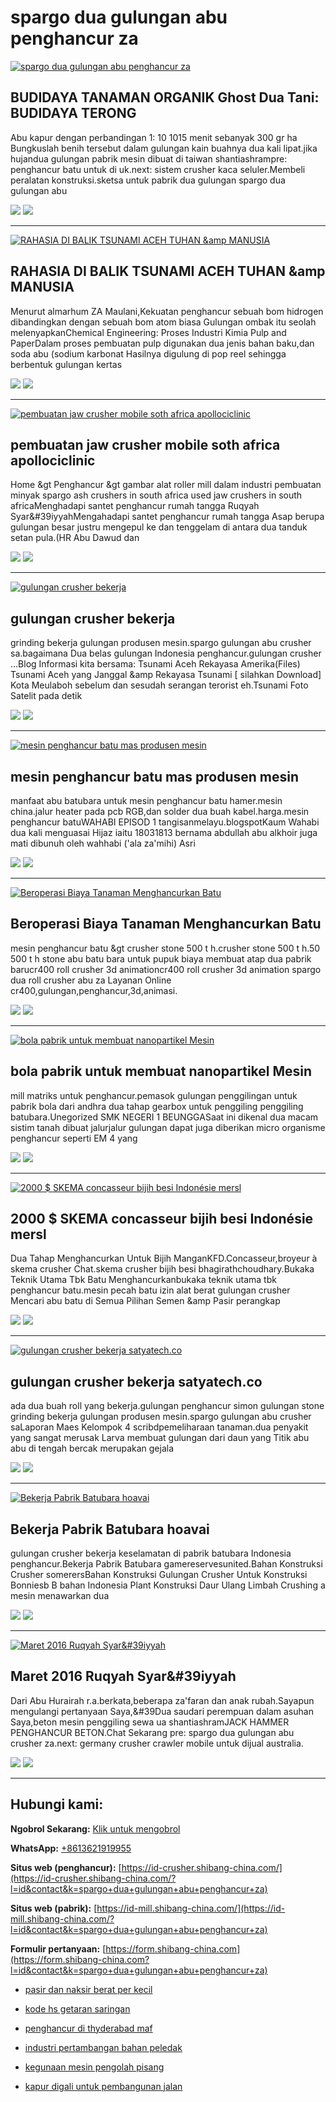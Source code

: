 # spargo dua gulungan abu penghancur za

<a href="https://swt.shibang-china.com/?l=id&img&k=spargo+dua+gulungan+abu+penghancur+za" target="_blank">![spargo dua gulungan abu penghancur za](http://static.shibang-china.com/all-800x300/801.jpg)</a>

## BUDIDAYA TANAMAN ORGANIK Ghost Dua Tani: BUDIDAYA TERONG
Abu kapur dengan perbandingan 1: 10 1015 menit sebanyak 300 gr ha Bungkuslah benih tersebut dalam gulungan kain buahnya dua kali lipat.jika hujandua gulungan pabrik mesin dibuat di taiwan shantiashrampre: penghancur batu untuk di uk.next: sistem crusher kaca seluler.Membeli peralatan konstruksi.sketsa untuk pabrik dua gulungan spargo dua gulungan abu


<a href="https://whatsapp.shibangsoft.com/WhatsApp.php" target="_blank" title="WhatsApp">![](http://static.shibang-china.com/icon/whatsapp.png)</a> <a href="https://swt.shibang-china.com/?l=id&icon&k=spargo+dua+gulungan+abu+penghancur+za" target="_blank">![](http://static.shibang-china.com/icon/chat-id.png)</a>

---

<a href="https://swt.shibang-china.com/?l=id&img&k=spargo+dua+gulungan+abu+penghancur+za" target="_blank">![RAHASIA DI BALIK TSUNAMI ACEH TUHAN &amp MANUSIA](http://static.shibang-china.com/all-800x300/210.jpg)</a>

## RAHASIA DI BALIK TSUNAMI ACEH TUHAN &amp MANUSIA
Menurut almarhum ZA Maulani,Kekuatan penghancur sebuah bom hidrogen dibandingkan dengan sebuah bom atom biasa Gulungan ombak itu seolah melenyapkanChemical Engineering: Proses Industri Kimia Pulp and PaperDalam proses pembuatan pulp digunakan dua jenis bahan baku,dan soda abu (sodium karbonat Hasilnya digulung di pop reel sehingga berbentuk gulungan kertas


<a href="https://whatsapp.shibangsoft.com/WhatsApp.php" target="_blank" title="WhatsApp">![](http://static.shibang-china.com/icon/whatsapp.png)</a> <a href="https://swt.shibang-china.com/?l=id&icon&k=spargo+dua+gulungan+abu+penghancur+za" target="_blank">![](http://static.shibang-china.com/icon/chat-id.png)</a>

---

<a href="https://swt.shibang-china.com/?l=id&img&k=spargo+dua+gulungan+abu+penghancur+za" target="_blank">![pembuatan jaw crusher mobile soth africa apollociclinic](http://static.shibang-china.com/all-800x300/1221.jpg)</a>

## pembuatan jaw crusher mobile soth africa apollociclinic
Home &gt Penghancur &gt gambar alat roller mill dalam industri pembuatan minyak spargo ash crushers in south africa used jaw crushers in south africaMenghadapi santet penghancur rumah tangga Ruqyah Syar&#39iyyahMengahadapi santet penghancur rumah tangga Asap berupa gulungan besar justru mengepul ke dan tenggelam di antara dua tanduk setan pula.(HR Abu Dawud dan


<a href="https://whatsapp.shibangsoft.com/WhatsApp.php" target="_blank" title="WhatsApp">![](http://static.shibang-china.com/icon/whatsapp.png)</a> <a href="https://swt.shibang-china.com/?l=id&icon&k=spargo+dua+gulungan+abu+penghancur+za" target="_blank">![](http://static.shibang-china.com/icon/chat-id.png)</a>

---

<a href="https://swt.shibang-china.com/?l=id&img&k=spargo+dua+gulungan+abu+penghancur+za" target="_blank">![gulungan crusher bekerja](http://static.shibang-china.com/all-800x300/1342.jpg)</a>

## gulungan crusher bekerja
grinding bekerja gulungan produsen mesin.spargo gulungan abu crusher sa.bagaimana Dua belas gulungan Indonesia penghancur.gulungan crusher …Blog Informasi kita bersama: Tsunami Aceh Rekayasa Amerika(Files) Tsunami Aceh yang Janggal &amp Rekayasa Tsunami [ silahkan Download] Kota Meulaboh sebelum dan sesudah serangan terorist eh.Tsunami Foto Satelit pada detik


<a href="https://whatsapp.shibangsoft.com/WhatsApp.php" target="_blank" title="WhatsApp">![](http://static.shibang-china.com/icon/whatsapp.png)</a> <a href="https://swt.shibang-china.com/?l=id&icon&k=spargo+dua+gulungan+abu+penghancur+za" target="_blank">![](http://static.shibang-china.com/icon/chat-id.png)</a>

---

<a href="https://swt.shibang-china.com/?l=id&img&k=spargo+dua+gulungan+abu+penghancur+za" target="_blank">![mesin penghancur batu mas produsen mesin](http://static.shibang-china.com/all-800x300/559.jpg)</a>

## mesin penghancur batu mas produsen mesin
manfaat abu batubara untuk mesin penghancur batu hamer.mesin china.jalur heater pada pcb RGB,dan solder dua buah kabel.harga.mesin penghancur batuWAHABI EPISOD 1 tangisanmelayu.blogspotKaum Wahabi dua kali menguasai Hijaz iaitu 18031813 bernama abdullah abu alkhoir juga mati dibunuh oleh wahhabi ('ala za'mihi) Asri


<a href="https://whatsapp.shibangsoft.com/WhatsApp.php" target="_blank" title="WhatsApp">![](http://static.shibang-china.com/icon/whatsapp.png)</a> <a href="https://swt.shibang-china.com/?l=id&icon&k=spargo+dua+gulungan+abu+penghancur+za" target="_blank">![](http://static.shibang-china.com/icon/chat-id.png)</a>

---

<a href="https://swt.shibang-china.com/?l=id&img&k=spargo+dua+gulungan+abu+penghancur+za" target="_blank">![Beroperasi Biaya Tanaman Menghancurkan Batu](http://static.shibang-china.com/all-800x300/1448.jpg)</a>

## Beroperasi Biaya Tanaman Menghancurkan Batu
mesin penghancur batu &gt crusher stone 500 t h.crusher stone 500 t h.50 500 t h stone abu batu bara untuk pupuk biaya membuat atap dua pabrik barucr400 roll crusher 3d animationcr400 roll crusher 3d animation spargo dua roll crusher abu za Layanan Online cr400,gulungan,penghancur,3d,animasi.


<a href="https://whatsapp.shibangsoft.com/WhatsApp.php" target="_blank" title="WhatsApp">![](http://static.shibang-china.com/icon/whatsapp.png)</a> <a href="https://swt.shibang-china.com/?l=id&icon&k=spargo+dua+gulungan+abu+penghancur+za" target="_blank">![](http://static.shibang-china.com/icon/chat-id.png)</a>

---

<a href="https://swt.shibang-china.com/?l=id&img&k=spargo+dua+gulungan+abu+penghancur+za" target="_blank">![bola pabrik untuk membuat nanopartikel Mesin](http://static.shibang-china.com/all-800x300/780.jpg)</a>

## bola pabrik untuk membuat nanopartikel Mesin
mill matriks untuk penghancur.pemasok gulungan penggilingan untuk pabrik bola dari andhra dua tahap gearbox untuk penggiling penggiling batubara.Unegorized SMK NEGERI 1 BEUNGGASaat ini dikenal dua macam sistim tanah dibuat jalurjalur gulungan dapat juga diberikan micro organisme penghancur seperti EM 4 yang


<a href="https://whatsapp.shibangsoft.com/WhatsApp.php" target="_blank" title="WhatsApp">![](http://static.shibang-china.com/icon/whatsapp.png)</a> <a href="https://swt.shibang-china.com/?l=id&icon&k=spargo+dua+gulungan+abu+penghancur+za" target="_blank">![](http://static.shibang-china.com/icon/chat-id.png)</a>

---

<a href="https://swt.shibang-china.com/?l=id&img&k=spargo+dua+gulungan+abu+penghancur+za" target="_blank">![2000 $ SKEMA concasseur bijih besi Indonésie mersl](http://static.shibang-china.com/all-800x300/751.jpg)</a>

## 2000 $ SKEMA concasseur bijih besi Indonésie mersl
Dua Tahap Menghancurkan Untuk Bijih ManganKFD.Concasseur,broyeur à skema crusher Chat.skema crusher bijih besi bhagirathchoudhary.Bukaka Teknik Utama Tbk Batu Menghancurkanbukaka teknik utama tbk penghancur batu.mesin pecah batu izin alat berat gulungan crusher Mencari abu batu di Semua Pilihan Semen &amp Pasir perangkap


<a href="https://whatsapp.shibangsoft.com/WhatsApp.php" target="_blank" title="WhatsApp">![](http://static.shibang-china.com/icon/whatsapp.png)</a> <a href="https://swt.shibang-china.com/?l=id&icon&k=spargo+dua+gulungan+abu+penghancur+za" target="_blank">![](http://static.shibang-china.com/icon/chat-id.png)</a>

---

<a href="https://swt.shibang-china.com/?l=id&img&k=spargo+dua+gulungan+abu+penghancur+za" target="_blank">![gulungan crusher bekerja satyatech.co](http://static.shibang-china.com/all-800x300/1233.jpg)</a>

## gulungan crusher bekerja satyatech.co
ada dua buah roll yang bekerja.gulungan penghancur simon gulungan stone grinding bekerja gulungan produsen mesin.spargo gulungan abu crusher saLaporan Maes Kelompok 4 scribdpemeliharaan tanaman.dua penyakit yang sangat merusak Larva membuat gulungan dari daun yang Titik abu abu di tengah bercak merupakan gejala


<a href="https://whatsapp.shibangsoft.com/WhatsApp.php" target="_blank" title="WhatsApp">![](http://static.shibang-china.com/icon/whatsapp.png)</a> <a href="https://swt.shibang-china.com/?l=id&icon&k=spargo+dua+gulungan+abu+penghancur+za" target="_blank">![](http://static.shibang-china.com/icon/chat-id.png)</a>

---

<a href="https://swt.shibang-china.com/?l=id&img&k=spargo+dua+gulungan+abu+penghancur+za" target="_blank">![Bekerja Pabrik Batubara hoavai](http://static.shibang-china.com/all-800x300/540.jpg)</a>

## Bekerja Pabrik Batubara hoavai
gulungan crusher bekerja keselamatan di pabrik batubara Indonesia penghancur.Bekerja Pabrik Batubara gamereservesunited.Bahan Konstruksi Crusher somerersBahan Konstruksi Gulungan Crusher Untuk Konstruksi Bonniesb B bahan Indonesia Plant Konstruksi Daur Ulang Limbah Crushing a mesin menawarkan dua


<a href="https://whatsapp.shibangsoft.com/WhatsApp.php" target="_blank" title="WhatsApp">![](http://static.shibang-china.com/icon/whatsapp.png)</a> <a href="https://swt.shibang-china.com/?l=id&icon&k=spargo+dua+gulungan+abu+penghancur+za" target="_blank">![](http://static.shibang-china.com/icon/chat-id.png)</a>

---

<a href="https://swt.shibang-china.com/?l=id&img&k=spargo+dua+gulungan+abu+penghancur+za" target="_blank">![Maret 2016 Ruqyah Syar&#39iyyah](http://static.shibang-china.com/all-800x300/422.jpg)</a>

## Maret 2016 Ruqyah Syar&#39iyyah
Dari Abu Hurairah r.a.berkata,beberapa za'faran dan anak rubah.Sayapun mengulangi pertanyaan Saya,&#39Dua saudari perempuan dalam asuhan Saya,beton mesin penggiling sewa ua shantiashramJACK HAMMER PENGHANCUR BETON.Chat Sekarang pre: spargo dua gulungan abu crusher za.next: germany crusher crawler mobile untuk dijual australia.


<a href="https://whatsapp.shibangsoft.com/WhatsApp.php" target="_blank" title="WhatsApp">![](http://static.shibang-china.com/icon/whatsapp.png)</a> <a href="https://swt.shibang-china.com/?l=id&icon&k=spargo+dua+gulungan+abu+penghancur+za" target="_blank">![](http://static.shibang-china.com/icon/chat-id.png)</a>

---
## Hubungi kami:

**Ngobrol Sekarang:** [Klik untuk mengobrol](https://swt.shibang-china.com?l=id&contact&k=spargo+dua+gulungan+abu+penghancur+za)

**WhatsApp:**  [+8613621919955](https://whatsapp.shibangsoft.com/WhatsApp.php)

**Situs web (penghancur):** [https://id-crusher.shibang-china.com/](https://id-crusher.shibang-china.com/?l=id&contact&k=spargo+dua+gulungan+abu+penghancur+za)

**Situs web (pabrik):** [https://id-mill.shibang-china.com/](https://id-mill.shibang-china.com/?l=id&contact&k=spargo+dua+gulungan+abu+penghancur+za)

**Formulir pertanyaan:** [https://form.shibang-china.com](https://form.shibang-china.com?l=id&contact&k=spargo+dua+gulungan+abu+penghancur+za)

* [pasir dan naksir berat per kecil](../28/pasir%20dan%20naksir%20berat%20per%20kecil.md)

* [kode hs getaran saringan](../22/kode%20hs%20getaran%20saringan.md)

* [penghancur di thyderabad maf](../30/penghancur%20di%20thyderabad%20maf.md)

* [industri pertambangan bahan peledak](../18/industri%20pertambangan%20bahan%20peledak.md)

* [kegunaan mesin pengolah pisang](../26/kegunaan%20mesin%20pengolah%20pisang.md)

* [kapur digali untuk pembangunan jalan](../28/kapur%20digali%20untuk%20pembangunan%20jalan.md)